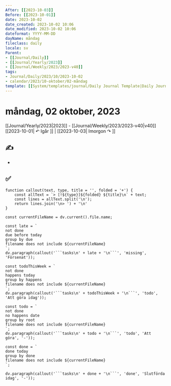 ```yaml
---
After: [[2023-10-03]]
Before: [[2023-10-01]]
date: 2023-10-02
date_created: 2023-10-02 10:06
date_modified: 2023-10-02 10:06
dateformat: YYYY-MM-DD
dayName: måndag
fileclass: daily
locale: sv
Parent: 
- [[Journal/Daily]]
- [[Journal/Yearly/2023]]
- [[Journal/Weekly/2023/2023-v40]]
tags:
- Journal/Daily/2023/10/2023-10-02
- calendar/2023/10-oktober/02-måndag
template: [[System/templates/journal/Daily Journal Template|Daily Journal Template]]
---
```

# måndag, 02 oktober, 2023

<i data-timeline="275"></i>
[[Journal/Yearly/2023|2023]] - [[Journal/Weekly/2023/2023-v40|v40]]
[[2023-10-01| ↶ Igår ]] | [[2023-10-03| Imorgon ↷ ]]

## ✍️

- 

## ✅

```dataviewjs
function callout(text, type, title = '', folded = '+') {
    const allText = `> [!${type}]${folded} ${title}\n` + text;
    const lines = allText.split('\n');
    return lines.join('\n> ') + '\n'
}

const currentFileName = dv.current().file.name;

const late = `
not done
due before today
group by due
filename does not include ${currentFileName}
`;
dv.paragraph(callout('```tasks\n' + late + '\n```', 'missing', 'Försenat'));

const todoThisWeek = `
not done
happens today
group by happens
filename does not include ${currentFileName}
`;
dv.paragraph(callout('```tasks\n' + todoThisWeek + '\n```', 'todo', 'Att göra idag'));

const todo = `
not done
no happens date
group by root
filename does not include ${currentFileName}
`;
dv.paragraph(callout('```tasks\n' + todo + '\n```', 'todo', 'Att göra', '-'));

const done = `
done today
group by done
filename does not include ${currentFileName}
`;

dv.paragraph(callout('```tasks\n' + done + '\n```', 'done', 'Slutförda idag', '-'));
```